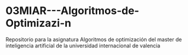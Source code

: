 # 03MIAR---Algoritmos-de-Optimizazi-n
Repositorio para la asignatura Algoritmos de optimización del master de inteligencia artificial de la universidad internacional de valencia
